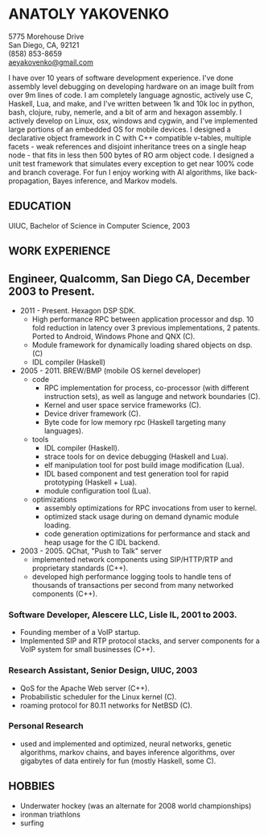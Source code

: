 ANATOLY YAKOVENKO
=================
5775 Morehouse Drive  
San Diego, CA, 92121  
(858) 853-8659  
aeyakovenko@gmail.com  


I have over 10 years of software development experience. I've done
assembly level debugging on developing hardware on an image built
from over 9m lines of code.  I am completely language agnostic,
actively use C, Haskell, Lua, and make, and I've written between
1k and 10k loc in python, bash, clojure, ruby, nemerle, and a bit
of arm and hexagon assembly.  I actively develop on Linux, osx,
windows and cygwin, and I've implemented large portions of an embedded
OS for mobile devices.  I designed a declarative object framework
in C with C++ compatible v-tables, multiple facets - weak references
and disjoint inheritance trees on a single heap node -  that fits
in less then 500 bytes of RO arm object code.  I designed a unit
test framework that simulates every exception to get near 100%
code and branch coverage. For fun I enjoy working with AI algorithms,
like back-propagation, Bayes inference, and Markov models.

EDUCATION
---------
UIUC, Bachelor of Science in Computer Science, 2003

WORK EXPERIENCE
---------------
## Engineer, Qualcomm, San Diego CA, December 2003 to Present. ###
   * 2011 - Present. Hexagon DSP SDK.
      * High performance RPC between application processor and dsp.
        10 fold reduction in latency over 3 previous implementations,
        2 patents.  Ported to Android, Windows Phone and QNX (C).
      * Module framework for dynamically loading shared objects on
        dsp. (C)
      * IDL compiler (Haskell)
   * 2005 - 2011.  BREW/BMP (mobile OS kernel developer)
      * code
         * RPC implementation for process, co-processor (with
           different instruction sets), as well as languge and
           network boundaries (C).
         * Kernel and user space service frameworks (C).
         * Device driver framework (C).
         * Byte code for low memory rpc (Haskell targeting many
           languages).
      * tools
         * IDL compiler (Haskell).
         * strace tools for on device debugging (Haskell and Lua).
         * elf manipulation tool for post build image modification
           (Lua).
         * IDL based component and test generation tool for rapid
           prototyping (Haskell + Lua).
         * module configuration tool (Lua).
      * optimizations
         * assembly optimizations for RPC invocations from user to
           kernel.
         * optimized stack usage during on demand dynamic module
           loading.
         * code generation optimizations for performance and stack
           and heap usage for the C IDL backend.
   * 2003 - 2005.  QChat, "Push to Talk" server
      * implemented network components using SIP/HTTP/RTP and
        proprietary standards (C++).
      * developed high performance logging tools to handle tens of
        thousands of transactions per second from many networked
        components (C++).

### Software Developer, Alescere LLC, Lisle IL, 2001 to 2003. ###
   * Founding member of a VoIP startup.
   * Implemented SIP and RTP protocol stacks, and server components
     for a VoIP system for small businesses  (C++).

### Research Assistant, Senior Design, UIUC, 2003 ###
   * QoS for the Apache Web server (C++).
   * Probabilistic scheduler for the Linux kernel (C).
   * roaming protocol for 80.11 networks for NetBSD (C).

### Personal Research ###
  * used and implemented and optimized, neural networks, genetic
    algorithms, markov chains, and bayes inference algorithms,
    over gigabytes of data entirely for fun  (mostly Haskell, some C).

HOBBIES
-------
   * Underwater hockey (was an alternate for 2008 world championships)
   * ironman triathlons
   * surfing
